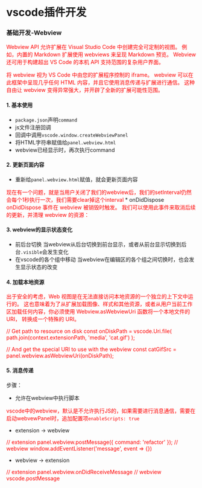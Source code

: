 # vscode插件开发

### 基础开发-Webview
<font color="red">
Webview API 允许扩展在 Visual Studio Code 中创建完全可定制的视图。 例如，内置的 Markdown 扩展使用 webviews 来呈现 Markdown 预览。 Webview 还可用于构建超出 VS Code 的本机 API 支持范围的复杂用户界面。

将 webview 视为 VS Code 中由您的扩展程序控制的 iframe。 webview 可以在此框架中呈现几乎任何 HTML 内容，并且它使用消息传递与扩展进行通信。 这种自由让 webview 变得异常强大，并开辟了全新的扩展可能性范围。
</font>

#### 1. 基本使用
* `package.json`声明`command`
* js文件注册回调
* 回调中调用`vscode.window.createWebviewPanel`
* 将HTML字符串赋值给`panel.webview.html`
* webview已经显示时，再次执行command

#### 2. 更新页面内容
* 重新给`panel.webview.html`赋值，就会更新页面内容
<font color="red">
现在有一个问题，就是当用户关闭了我们的webview后，我们的setInterval仍然会每个1秒执行一次，我们需要clear掉这个interval
</font>
* onDidDispose
<font color="red">
onDidDispose 事件在 webview 被销毁时触发。 我们可以使用此事件来取消后续的更新，并清理 webview 的资源：
</font>

#### 3. webview的显示状态变化
* 前后台切换
当webview从后台切换到前台显示，或者从前台显示切换到后台`.visible`会发生变化
* 在vscode的各个组中移动
当webview在编辑区的各个组之间切换时，也会发生显示状态的改变


#### 4. 加载本地资源
<font color="red">

出于安全的考虑，Web 视图是在无法直接访问本地资源的一个独立的上下文中运行的。 这也意味着为了从扩展加载图像、样式和其他资源，或者从用户当前工作区加载任何内容，你必须使用 Webview.asWebviewUri 函数将一个本地文件的URI， 转换成一个特殊的 URI。

// Get path to resource on disk
const onDiskPath = vscode.Uri.file(
    path.join(context.extensionPath, 'media', 'cat.gif')
);

// And get the special URI to use with the webview
const catGifSrc = panel.webview.asWebviewUri(onDiskPath);
</font>

#### 5. 消息传递
步骤：
* 允许在webview中执行脚本

<font color="red">

vscode中的webview，默认是不允许执行JS的，如果需要进行消息通信，需要在启动webvewPanel时，追加配置项`enableScripts: true`
</font>
* extension -> webview
<font color="red">
// extension
panel.webview.postMessage({ command: 'refactor' });
// webview
window.addEventListener('message', event => {})
</font>

* webview -> extension
<font color="red">
// extension
panel.webview.onDidReceiveMessage
// webview
vscode.postMessage
</font>